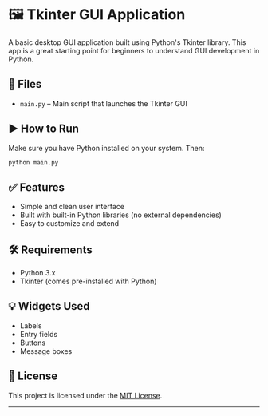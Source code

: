 # 🖼️ Tkinter GUI Application

A basic desktop GUI application built using Python's Tkinter library. This app is a great starting point for beginners to understand GUI development in Python.
  
## 📁 Files

* `main.py` – Main script that launches the Tkinter GUI
   
## ▶️ How to Run

Make sure you have Python installed on your system. Then: 

```bash 
python main.py 
```

## ✅ Features

* Simple and clean user interface
* Built with built-in Python libraries (no external dependencies)
* Easy to customize and extend

## 🛠 Requirements

* Python 3.x
* Tkinter (comes pre-installed with Python)

## 💡 Widgets Used

* Labels
* Entry fields
* Buttons
* Message boxes

## 📄 License

This project is licensed under the [MIT License](LICENSE).

---
